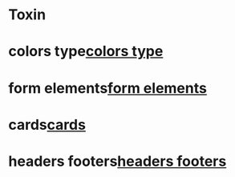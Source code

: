 # Toxin

# colors type[colors type](https://anareony.github.io/Toxin/dist/colors-type.html)
# form elements[form elements](https://anareony.github.io/Toxin/form-elements.html)
# cards[cards](https://anareony.github.io/Toxin/cards.html)
# headers footers[headers footers](https://anareony.github.io/Toxin/headers-footers.html)
